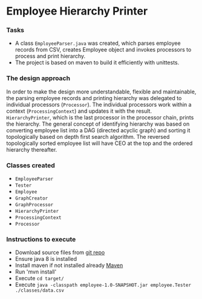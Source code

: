# Employee Hierarchy Printer
### Tasks
- A class `EmployeeParser.java` was created, which parses employee records from CSV, creates Employee object and 
invokes processors to process and print hierarchy.
- The project is based on maven to build it efficiently with unittests.
 
### The design approach
In order to make the design more understandable, flexible and maintainable, the parsing employee records and 
printing hierarchy was delegated to individual processors (`Processor`). The individual processors work within 
a context (`ProcessingContext`) and updates it with the result. `HierarchyPrinter`, which is the last processor in 
the processor chain, prints the hierarchy. 
The general concept of identifying hierarchy was based on converting employee list into a DAG (directed acyclic graph)
and sorting it topologically based on depth first search algorithm. The reversed topologically sorted employee list 
will have CEO at the top and the ordered hierarchy thereafter.    

### Classes created
- `EmployeeParser`
- `Tester`
- `Employee`
- `GraphCreator`
- `GraphProcessor`
- `HierarchyPrinter`
- `ProcessingContext`
- `Processor`

### Instructions to execute
- Download source files from [git repo](https://github.com/soumatwork/employee-manager)
- Ensure java 8 is installed
- Install maven if not installed already [Maven](https://maven.apache.org/install.html)
- Run 'mvn install'
- Execute `cd target/`
- Execute `java -classpath employee-1.0-SNAPSHOT.jar employee.Tester ./classes/data.csv`